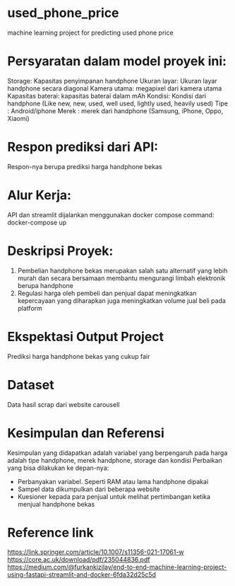 # used_phone_price
machine learning project for predicting used phone price

# Persyaratan dalam model proyek ini:
Storage: Kapasitas penyimpanan handphone
Ukuran layar: Ukuran layar handphone secara diagonal
Kamera utama: megapixel dari kamera utama
Kapasitas baterai: kapasitas baterai dalam mAh
Kondisi: Kondisi dari handphone (Like new, new, used, well used, lightly used, heavily used)
Tipe : Android/iphone
Merek : merek dari handphone (Samsung, iPhone, Oppo, Xiaomi) 

# Respon prediksi dari API:
Respon-nya berupa prediksi harga handphone bekas

# Alur Kerja:
API dan streamlit dijalankan menggunakan docker compose
command: docker-compose up

# Deskripsi Proyek:
1.	Pembelian handphone bekas merupakan salah satu alternatif yang lebih murah dan secara bersamaan membantu mengurangi limbah elektronik berupa handphone
2. Regulasi harga oleh pembeli dan penjual dapat meningkatkan kepercayaan yang diharapkan juga meningkatkan volume jual beli pada platform

# Ekspektasi Output Project
Prediksi harga handphone bekas yang cukup fair

# Dataset 
Data hasil scrap dari website carousell

# Kesimpulan dan Referensi
Kesimpulan yang didapatkan adalah variabel yang berpengaruh pada harga adalah tipe handphone, merek handphone, storage dan kondisi
Perbaikan yang bisa dilakukan ke depan-nya:
-	Perbanyakan variabel. Seperti RAM atau lama handphone dipakai
-	Sampel data dikumpulkan dari beberapa website
-	Kuesioner kepada para penjual untuk melihat pertimbangan ketika menjual handphone bekas

# Reference link
https://link.springer.com/article/10.1007/s11356-021-17061-w
https://core.ac.uk/download/pdf/235044836.pdf
https://medium.com/@furkankizilay/end-to-end-machine-learning-project-using-fastapi-streamlit-and-docker-6fda32d25c5d
